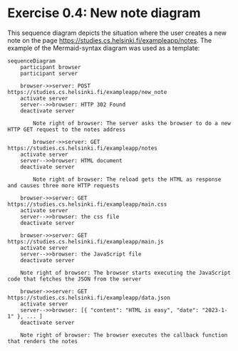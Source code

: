 # Exercise 0.4: New note diagram

This sequence diagram depicts the situation where the user creates a new note on the page https://studies.cs.helsinki.fi/exampleapp/notes. The example of the Mermaid-syntax diagram was used as a template:

```mermaid
sequenceDiagram
    participant browser
    participant server

    browser->>server: POST https://studies.cs.helsinki.fi/exampleapp/new_note
    activate server
    server-->>browser: HTTP 302 Found
    deactivate server
		
		Note right of browser: The server asks the browser to do a new HTTP GET request to the notes address
		
		browser->>server: GET https://studies.cs.helsinki.fi/exampleapp/notes
    activate server
    server-->>browser: HTML document
    deactivate server

		Note right of browser: The reload gets the HTML as response and causes three more HTTP requests

    browser->>server: GET https://studies.cs.helsinki.fi/exampleapp/main.css
    activate server
    server-->>browser: the css file
    deactivate server

    browser->>server: GET https://studies.cs.helsinki.fi/exampleapp/main.js
    activate server
    server-->>browser: the JavaScript file
    deactivate server

    Note right of browser: The browser starts executing the JavaScript code that fetches the JSON from the server

    browser->>server: GET https://studies.cs.helsinki.fi/exampleapp/data.json
    activate server
    server-->>browser: [{ "content": "HTML is easy", "date": "2023-1-1" }, ... ]
    deactivate server

    Note right of browser: The browser executes the callback function that renders the notes
```